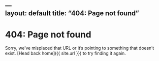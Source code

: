 —  
layout: default
title: “404: Page not found”
-

# 404: Page not found
Sorry, we’ve misplaced that URL or it’s pointing to something that doesn’t exist. [Head back home]({{ site.url }}) to try finding it again.
